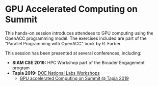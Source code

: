 # GPU Accelerated Computing on Summit

This hands-on session introduces attendees to GPU computing using the OpenACC programming model. The exercises included are part of the "Parallel Programming with OpenACC" book by R. Farber. 

This session has been presented at several conferences, including:
- **SIAM CSE 2019:** HPC Workshop part of the Broader Engagement program
- **Tapia 2019:** [DOE National Labs Workshops](http://tapiaconference.org/schedule/wednesday-september-18-2019/100pm-500pm/doe-national-lab-workshops/)
  - [GPU accelerated Computing on Summit @ Tapia 2019](https://olcf.github.io/gpu-computing-intro/tapia2019.html)
